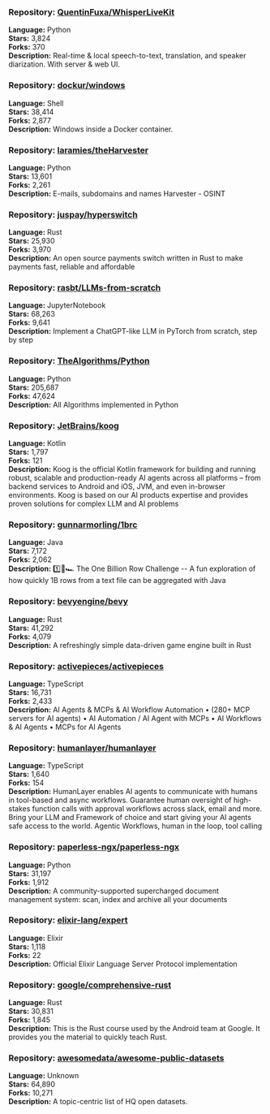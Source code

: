 ### **Repository:** [QuentinFuxa/WhisperLiveKit](https://github.com/QuentinFuxa/WhisperLiveKit)

**Language:** Python  
**Stars:** 3,824  
**Forks:** 370  
**Description:** Real-time & local speech-to-text, translation, and speaker diarization. With server & web UI.

### **Repository:** [dockur/windows](https://github.com/dockur/windows)

**Language:** Shell  
**Stars:** 38,414  
**Forks:** 2,877  
**Description:** Windows inside a Docker container.

### **Repository:** [laramies/theHarvester](https://github.com/laramies/theHarvester)

**Language:** Python  
**Stars:** 13,601  
**Forks:** 2,261  
**Description:** E-mails, subdomains and names Harvester - OSINT

### **Repository:** [juspay/hyperswitch](https://github.com/juspay/hyperswitch)

**Language:** Rust  
**Stars:** 25,930  
**Forks:** 3,970  
**Description:** An open source payments switch written in Rust to make payments fast, reliable and affordable

### **Repository:** [rasbt/LLMs-from-scratch](https://github.com/rasbt/LLMs-from-scratch)

**Language:** JupyterNotebook  
**Stars:** 68,263  
**Forks:** 9,641  
**Description:** Implement a ChatGPT-like LLM in PyTorch from scratch, step by step

### **Repository:** [TheAlgorithms/Python](https://github.com/TheAlgorithms/Python)

**Language:** Python  
**Stars:** 205,687  
**Forks:** 47,624  
**Description:** All Algorithms implemented in Python

### **Repository:** [JetBrains/koog](https://github.com/JetBrains/koog)

**Language:** Kotlin  
**Stars:** 1,797  
**Forks:** 121  
**Description:** Koog is the official Kotlin framework for building and running robust, scalable and production-ready AI agents across all platforms – from backend services to Android and iOS, JVM, and even in-browser environments. Koog is based on our AI products expertise and provides proven solutions for complex LLM and AI problems

### **Repository:** [gunnarmorling/1brc](https://github.com/gunnarmorling/1brc)

**Language:** Java  
**Stars:** 7,172  
**Forks:** 2,062  
**Description:** 1️⃣🐝🏎️ The One Billion Row Challenge -- A fun exploration of how quickly 1B rows from a text file can be aggregated with Java

### **Repository:** [bevyengine/bevy](https://github.com/bevyengine/bevy)

**Language:** Rust  
**Stars:** 41,292  
**Forks:** 4,079  
**Description:** A refreshingly simple data-driven game engine built in Rust

### **Repository:** [activepieces/activepieces](https://github.com/activepieces/activepieces)

**Language:** TypeScript  
**Stars:** 16,731  
**Forks:** 2,433  
**Description:** AI Agents & MCPs & AI Workflow Automation • (280+ MCP servers for AI agents) • AI Automation / AI Agent with MCPs • AI Workflows & AI Agents • MCPs for AI Agents

### **Repository:** [humanlayer/humanlayer](https://github.com/humanlayer/humanlayer)

**Language:** TypeScript  
**Stars:** 1,640  
**Forks:** 154  
**Description:** HumanLayer enables AI agents to communicate with humans in tool-based and async workflows. Guarantee human oversight of high-stakes function calls with approval workflows across slack, email and more. Bring your LLM and Framework of choice and start giving your AI agents safe access to the world. Agentic Workflows, human in the loop, tool calling

### **Repository:** [paperless-ngx/paperless-ngx](https://github.com/paperless-ngx/paperless-ngx)

**Language:** Python  
**Stars:** 31,197  
**Forks:** 1,912  
**Description:** A community-supported supercharged document management system: scan, index and archive all your documents

### **Repository:** [elixir-lang/expert](https://github.com/elixir-lang/expert)

**Language:** Elixir  
**Stars:** 1,118  
**Forks:** 22  
**Description:** Official Elixir Language Server Protocol implementation

### **Repository:** [google/comprehensive-rust](https://github.com/google/comprehensive-rust)

**Language:** Rust  
**Stars:** 30,831  
**Forks:** 1,845  
**Description:** This is the Rust course used by the Android team at Google. It provides you the material to quickly teach Rust.

### **Repository:** [awesomedata/awesome-public-datasets](https://github.com/awesomedata/awesome-public-datasets)

**Language:** Unknown  
**Stars:** 64,890  
**Forks:** 10,271  
**Description:** A topic-centric list of HQ open datasets.

